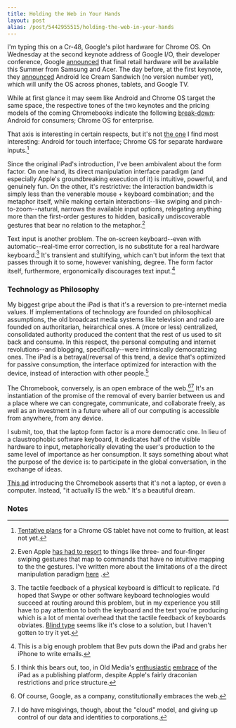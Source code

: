 ```yaml
---
title: Holding the Web in Your Hands
layout: post
alias: /post/5442955515/holding-the-web-in-your-hands
---
```


I'm typing this on a Cr-48, Google's pilot hardware for Chrome OS. On
Wednesday at the second keynote address of Google I/O, their developer
conference, Google
[announced](http://thisismynext.com/2011/05/11/google-chromebooks-coming/)
that final retail hardware will be available this Summer from Samsung
and Acer. The day before, at the first keynote, they
[announced](http://thisismynext.com/2011/05/10/google-io-android-ice-cream-sandwich/)
Android Ice Cream Sandwich (no version number yet), which will unify the
OS across phones, tablets, and Google TV.

While at first glance it may seem like Android and Chrome OS target the
same space, the respective tones of the two keynotes and the pricing
models of the coming Chromebooks indicate the following
[break-down](http://twitter.com/#!/reckless/status/68373650872610816):
Android for consumers; Chrome OS for enterprise.

That axis is interesting in certain respects, but it's not [the
one](http://twitter.com/#!/chockenberry/status/68374633065361408) I find
most interesting: Android for touch interface; Chrome OS for separate
hardware inputs.[^1]

Since the original iPad's introduction, I've been ambivalent about the
form factor. On one hand, its direct manipulation interface paradigm
(and especially Apple's groundbreaking execution of it) is intuitive,
powerful, and genuinely fun. On the other, it's restrictive: the
interaction bandwidth is simply less than the venerable mouse + keyboard
combination; and the metaphor itself, while making certain
interactions--like swiping and pinch-to-zoom--natural, narrows the
available input options, relegating anything more than the first-order
gestures to hidden, basically undiscoverable gestures that bear no
relation to the metaphor.[^2]

Text input is another problem. The on-screen keyboard--even with
automatic--real-time error correction, is no substitute for a real
hardware keyboard.[^3] It's transient and stultifying, which
can't but inform the text that passes through it to some, however
vanishing, degree. The form factor itself, furthermore, ergonomically
discourages text input.[^4]

### Technology as Philosophy

My biggest gripe about the iPad is that it's a reversion to pre-internet
media values. If implementations of technology are founded on
philosophical assumptions, the old broadcast media systems like
television and radio are founded on authoritarian, heirarchical ones. A
(more or less) centralized, consolidated authority produced the content
that the rest of us used to sit back and consume. In this respect, the
personal computing and internet revolutions--and blogging,
specifically--were intrinsically democratizing ones. The iPad is a
betrayal/reversal of this trend, a device that's optimized for passive
consumption, the interface optimized for interaction with the device,
instead of interaction with other people.[^5]

The Chromebook, conversely, is an open embrace of the
web.[^6][^7] It's an instantiation of the promise of the
removal of every barrier between us and a place where we can congregate,
communicate, and collaborate freely, as well as an investment in a
future where all of our computing is accessible from anywhere, from any
device.

I submit, too, that the laptop form factor is a more democratic one. In
lieu of a claustrophobic software keyboard, it dedicates half of the
visible hardware to input, metaphorically elevating the user's
production to the same level of importance as her consumption. It says
something about what the purpose of the device is: to participate in the
global conversation, in the exchange of ideas.

[This
ad](http://www.youtube.com/watch?v=TVqe8ieqz10&feature=player_embedded)
introducing the Chromebook asserts that it's not a laptop, or even a
computer. Instead, "it actually IS the web." It's a beautiful dream.

### Notes

[^1]: [Tentative
    plans](http://dev.chromium.org/chromium-os/user-experience/form-factors/tablet)
    for a Chrome OS tablet have not come to fruition, at least not yet.
    

[^2]: Even Apple [has had to
    resort](http://www.wired.com/gadgetlab/2011/01/apple-ios-multitouch/)
    to things like three- and four-finger swiping gestures that map to
    commands that have no intuitive mapping to the the gestures. I've
    written more about the limitations of a the direct manipulation
    paradigm
    [here](http://blog.byjoemoon.com/post/3556631202/touch-ui-is-not-the-future-of-everything)
    . 

[^3]: The tactile feedback of a physical keyboard is difficult to
    replicate. I'd hoped that Swype or other software keyboard
    technologies would succeed at routing around this problem, but in my
    experience you still have to pay attention to both the keyboard and
    the text you're producing which is a lot of mental overhead that the
    tactile feedback of keyboards obviates. [Blind
    type](http://www.youtube.com/watch?v=M9b8NlMd79w&feature=player_embedded)
    seems like it's close to a solution, but I haven't gotten to try it
    yet. 

[^4]: This is a big enough problem that Bev puts down the iPad and grabs
    her iPhone to write emails. 

[^5]: I think this bears out, too, in Old Media's
    [enthusiastic](http://www.thedaily.com/)
    [embrace](http://arstechnica.com/apple/news/2011/05/conde-nast-to-roll-out-ipad-subscriptions-starting-with-the-new-yorker.ars)
    of the iPad as a publishing platform, despite Apple's fairly
    draconian restrictions and price structure.
    

[^6]: Of course, Google, as a company, constitutionally embraces the web.
    

[^7]: I do have misgivings, though, about the "cloud" model, and giving up
    control of our data and identities to corporations.
